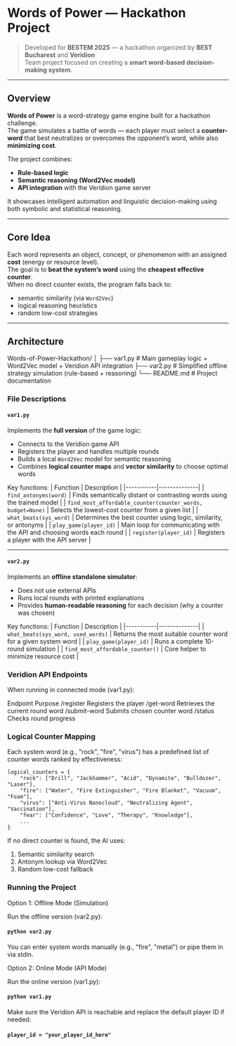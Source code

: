 # Words of Power — Hackathon Project

> Developed for **BESTEM 2025** — a hackathon organized by **BEST Bucharest** and **Veridion**  
> Team project focused on creating a **smart word-based decision-making system**.

---

## Overview

**Words of Power** is a word-strategy game engine built for a hackathon challenge.  
The game simulates a battle of words — each player must select a **counter-word** that best neutralizes or overcomes the opponent’s word, while also **minimizing cost**.

The project combines:
- **Rule-based logic**
- **Semantic reasoning (Word2Vec model)**
- **API integration** with the Veridion game server

It showcases intelligent automation and linguistic decision-making using both symbolic and statistical reasoning.

---

## Core Idea

Each word represents an object, concept, or phenomenon with an assigned **cost** (energy or resource level).  
The goal is to **beat the system’s word** using the **cheapest effective counter**.  
When no direct counter exists, the program falls back to:
- semantic similarity (via `Word2Vec`)
- logical reasoning heuristics
- random low-cost strategies

---

## Architecture

Words-of-Power-Hackathon/
│
├── var1.py # Main gameplay logic + Word2Vec model + Veridion API integration
├── var2.py # Simplified offline strategy simulation (rule-based + reasoning)
└── README.md # Project documentation

### File Descriptions

#### `var1.py`
Implements the **full version** of the game logic:
- Connects to the Veridion game API
- Registers the player and handles multiple rounds
- Builds a local `Word2Vec` model for semantic reasoning
- Combines **logical counter maps** and **vector similarity** to choose optimal words

Key functions:
| Function | Description |
|-----------|--------------|
| `find_antonyms(word)` | Finds semantically distant or contrasting words using the trained model |
| `find_most_affordable_counter(counter_words, budget=None)` | Selects the lowest-cost counter from a given list |
| `what_beats(sys_word)` | Determines the best counter using logic, similarity, or antonyms |
| `play_game(player_id)` | Main loop for communicating with the API and choosing words each round |
| `register(player_id)` | Registers a player with the API server |

---

#### `var2.py`
Implements an **offline standalone simulator**:
- Does not use external APIs
- Runs local rounds with printed explanations
- Provides **human-readable reasoning** for each decision (why a counter was chosen)

Key functions:
| Function | Description |
|-----------|--------------|
| `what_beats(sys_word, used_words)` | Returns the most suitable counter word for a given system word |
| `play_game(player_id)` | Runs a complete 10-round simulation |
| `find_most_affordable_counter()` | Core helper to minimize resource cost |

### Veridion API Endpoints

When running in connected mode (var1.py):

Endpoint	Purpose
/register	Registers the player
/get-word	Retrieves the current round word
/submit-word	Submits chosen counter word
/status	Checks round progress

### Logical Counter Mapping

Each system word (e.g., "rock", "fire", "virus") has a predefined list of counter words ranked by effectiveness:
```console
logical_counters = {
    "rock": ["Drill", "Jackhammer", "Acid", "Dynamite", "Bulldozer", "Laser"],  
    "fire": ["Water", "Fire Extinguisher", "Fire Blanket", "Vacuum", "Foam"],  
    "virus": ["Anti-Virus Nanocloud", "Neutralizing Agent", "Vaccination"],  
    "fear": ["Confidence", "Love", "Therapy", "Knowledge"],  
    ...  
}  
```
If no direct counter is found, the AI uses:
1. Semantic similarity search
2. Antonym lookup via Word2Vec
3. Random low-cost fallback

### Running the Project

Option 1: Offline Mode (Simulation)

Run the offline version (var2.py):  
#### `python var2.py`  
You can enter system words manually (e.g., "fire", "metal") or pipe them in via stdin.

Option 2: Online Mode (API Mode)

Run the online version (var1.py):  
#### `python var1.py`  
Make sure the Veridion API is reachable and replace the default player ID if needed:  
#### `player_id = "your_player_id_here"`
